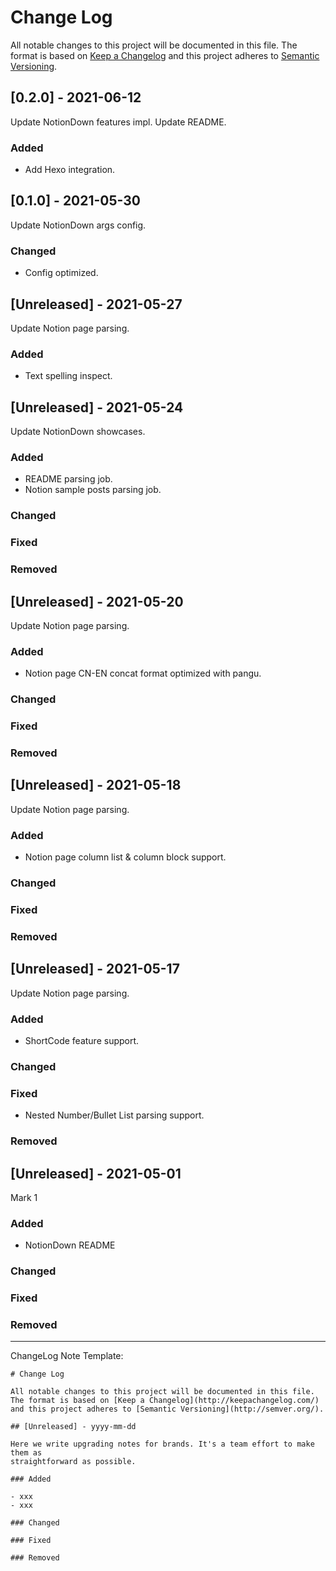 # Change Log

All notable changes to this project will be documented in this file.
The format is based on [Keep a Changelog](http://keepachangelog.com/)
and this project adheres to [Semantic Versioning](http://semver.org/).


## [0.2.0] - 2021-06-12
Update NotionDown features impl.
Update README.

### Added
- Add Hexo integration.


## [0.1.0] - 2021-05-30
Update NotionDown args config.

### Changed
- Config optimized. 


## [Unreleased] - 2021-05-27
Update Notion page parsing.

### Added
- Text spelling inspect.


## [Unreleased] - 2021-05-24
Update NotionDown showcases.

### Added
- README parsing job.
- Notion sample posts parsing job.

### Changed
### Fixed
### Removed


## [Unreleased] - 2021-05-20
Update Notion page parsing.

### Added
- Notion page CN-EN concat format optimized with pangu.

### Changed
### Fixed
### Removed


## [Unreleased] - 2021-05-18
Update Notion page parsing.

### Added
- Notion page column list & column block support.

### Changed
### Fixed
### Removed


## [Unreleased] - 2021-05-17
Update Notion page parsing.

### Added
- ShortCode feature support.

### Changed
### Fixed
- Nested Number/Bullet List parsing support.

### Removed


## [Unreleased] - 2021-05-01
Mark 1

### Added
- NotionDown README

### Changed
### Fixed
### Removed

---

ChangeLog Note Template:

```plain
# Change Log

All notable changes to this project will be documented in this file.
The format is based on [Keep a Changelog](http://keepachangelog.com/)
and this project adheres to [Semantic Versioning](http://semver.org/).

## [Unreleased] - yyyy-mm-dd

Here we write upgrading notes for brands. It's a team effort to make them as
straightforward as possible.

### Added

- xxx
- xxx

### Changed

### Fixed

### Removed
```
